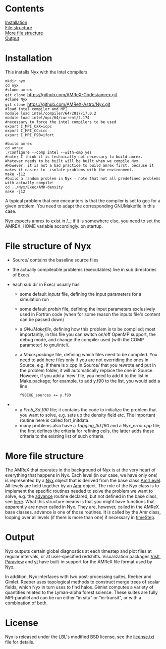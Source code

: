 # Contents
[Installation](#installation)  
[File structure](#file-structure-of-nyx)  
[More file structure](#more-file-structure)  
[Output](#output)  

# Installation

This installs Nyx with the Intel compilers.

`mkdir nyx`  
`cd nyx`  
`#clone amrex`  
`git clone `<https://github.com/AMReX-Codes/amrex.git>  
`#clone Nyx`  
`git clone `<https://github.com/AMReX-Astro/Nyx.git>  
`#load intel compiler and MPI`  
`module load intel/compiler/64/2017/17.0.2`  
`module load intel/mpi/64/current/2.174`  
`#necessary to force the intel compilers to be used `  
`export I_MPI_CXX=icpc`  
`export I_MPI_CC=icc`  
`export I_MPI_F90=ifort`  
  
`#build amrex`  
`cd amrex`  
`./configure --comp intel --with-omp yes`  
`#note; I think it is technically not necessary to build amrex. Whatever needs to be built will be built when we compile Nyx. `  
`#However, it is not a bad practice to build amrex first, because it makes it easier to  isolate problems with the environment.`  
`make -j12`  
`#build a random problem in Nyx - note that not all predefined problems with actually compile!`  
`cd ../Nyx/Exec/AMR-density`  
`make -j12 `

A typical problem that one encounters is that the compiler is set to gcc
for a given problem. You need to adapt the corresponding GNUMakefile in
this case.

Nyx expects amrex to exist in <nyx repo>/..; if it is somewhere else,
you need to set the AMREX\_HOME variable accordingly. on startup.

# File structure of Nyx

  - Source/ contains the baseline source files
  - the actually compileable problems (executables) live in sub
    directories of Exec/
  - each sub dir in Exec/ usually has
      - some default *inputs* file, defining the input parameters for a
        simulation run
      - some default *probin* file, defining the input parameters
        exclusively used in Fortran code (when for some reason the
        inputs file's content can be passed down)
      - a *GNUMakefile*, defining how this problem is to be compiled;
        most importantly, in this file you can switch on/off OpenMP
        support, the debug mode, and change the compiler used (with the
        COMP parameter) to gnu/intel/..
      - a *Make.package* file, defining which files need to be compiled.
        You need to add here files only if you are not overriding the
        ones in Source, e.g. if there is x.cpp in Source/ that you
        rewrote and put in the problem folder, it will automatically
        replace the one in Source. However, if you add a 'new' file, you
        need to add it to the list in Make.package; for example, to add
        y.f90 to the list, you would add a line

        `f90EXE_sources += y.f90`

  -   - a *Prob\_3d.f90* file; it contains the code to initialize the
        problem that you want to solve, e.g. sets up the density field
        etc. The important routine here is called fort\_initdata.
      - many problems also have a *Tagging\_3d.f90* and a
        *Nyx\_error.cpp* file; the first defines the criteria for
        refining cells, the latter adds these criteria to the existing
        list of such criteria.

# More file structure

The AMReX that operates in the background of Nyx is at the very heart of everything that happens in Nyx. Each level (in our case, we have only one) is represented by a [Nyx](https://github.com/cbehren/axionyx/blob/master/Source/Nyx.H) object that is derived from the base class [AmrLevel](https://github.com/AMReX-Codes/amrex/blob/master/Src/Amr/AMReX_AmrLevel.H). All levels are held together by an [Amr](https://github.com/AMReX-Codes/amrex/blob/master/Src/Amr/AMReX_Amr.H) object. The role of the Nyx class is to implement the specific routines needed to solve the problem we want to solve, e.g. the [advance](https://github.com/cbehren/axionyx/blob/master/Source/Nyx_advance.cpp) routine declared, but not defined in the base class, see [here](https://github.com/AMReX-Codes/amrex/blob/9e3aaa7053499b9f7f0c786a92ef860c6322f10d/Src/Amr/AMReX_AmrLevel.H#L160). What this structure means is that you might have functions that apparently are never called in Nyx. They are, however, called in the AMReX base classes. advance is one of those routines. It is called by the Amr class, looping over all levels (if there is more than one) if necessary in [timeStep](https://github.com/AMReX-Codes/amrex/blob/9e3aaa7053499b9f7f0c786a92ef860c6322f10d/Src/Amr/AMReX_Amr.cpp#L1950). 

# Output

Nyx outputs certain global diagnostics at each timestep and plot files at regular
intervals, or at user-specified redshifts. Visualization packages
[VisIt](https://wci.llnl.gov/simulation/computer-codes/visit),
[Paraview](https://www.paraview.org/)
and [yt](http://yt-project.org/)
have built-in support for the AMReX file format used by Nyx.

In addition, Nyx interfaces with two post-processing suites, Reeber and Gimlet. Reeber
uses topological methods to construct merge trees of scalar fields, which Nyx in
turn uses to find halos. Gimlet computes a variety of quantities
related to the Lyman-alpha forest science. These suites are fully MPI-parallel and can
be run either "in situ" or "in-transit", or with a combination of both.


# License
Nyx is released under the LBL's modified BSD license, see the [license.txt](license.txt) file for details.


